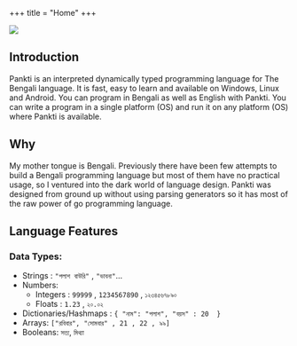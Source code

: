 +++
title = "Home"
+++



![](/pankti_cover.jpg)

## Introduction
Pankti is an interpreted dynamically typed programming language for The Bengali language. It is fast, easy to learn and available on Windows, Linux and Android. You can program in Bengali as well as English with Pankti. You can write a program in a single platform (OS) and run it on any platform (OS) where Pankti is available.


## Why
My mother tongue is Bengali. Previously there have been few attempts to build a Bengali programming language but most of them have no practical usage, so I ventured into the dark world of language design. Pankti was designed from ground up without using parsing generators so it has most of the raw power of go programming language.

## Language Features

###  Data Types:
* Strings : `"পলাশ বাউরি"` , `"ভাবনা"`...
* Numbers:
    - Integers : `99999` , `1234567890` , `১২৩৪৫৬৭৮৯০`
    - Floats : `1.23` , `২০.০২`
* Dictionaries/Hashmaps : `{ "নাম": "পলাশ", "বয়স" : 20  }`
* Arrays: `["রবিবার", "সোমবার" , 21 , 22 , ৯৯]`
* Booleans: `সত্য`, `মিথ্যা`

